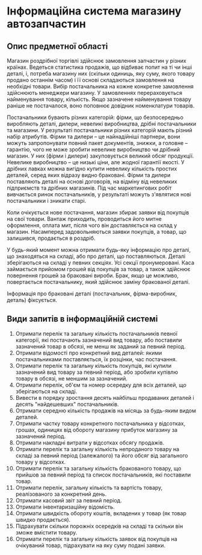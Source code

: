 # Інформаційна система магазину автозапчастин

## Опис предметної області

Магазин роздрібної торгівлі здійснює замовлення запчастин у різних країнах. Ведеться статистика продажів, що відбиває
попит на ті чи інші деталі, і, потреба магазину них (скільки одиниць, яку суму, якого товару продано останнім часом) і
її основі складаються замовлення на необхідні товари. Вибір постачальника на кожне конкретне замовлення здійснюють
менеджери магазину. У замовленнях перераховується найменування товару, кількість. Якщо зазначене найменування товару
раніше не постачалося, воно поповнює довідник номенклатури товарів.

Постачальники бувають різних категорій: фірми, що безпосередньо виробляють деталі, дилери, невеликі виробництва, дрібні
постачальники та магазини. У результаті постачальники різних категорій мають різний набір атрибутів. Фірми та дилери –
це найнадійніші партнери, вони можуть запропонувати повний пакет документів, знижки, а головне – гарантію, чого не може
зробити невелике виробництво чи дрібний магазин. У них (фірми і дилери) закуповується великий обсяг продукції. Невелике
виробництво – це низькі ціни, але жодної гарантії якості. У дрібних лавках можна вигідно купити невелику кількість
простих деталей, серед яких відразу видно браковані. Фірми та дилери поставляють деталі на основі договорів, на відміну
від невеликих підприємств та дрібних магазинів. Під час маркетингових робіт вивчається ринок постачальників, у
результаті можуть з'являтися нові постачальники і зникати старі.

Коли очікується нове постачання, магазин збирає заявки від покупців на свої товари. Вантаж приходить, проводиться його
митне оформлення, оплата мит, після чого він доставляється на склад у магазин. Насамперед задовольняються заявки
покупців, а товар, що залишився, продається в роздріб.

У будь-який момент можна отримати будь-яку інформацію про деталі, що знаходяться на складі, або про деталі, що
поставляються. Деталі зберігаються на складі у певних секціях. Усі секції пронумеровані. Каса займається прийомом грошей
від покупців за товар, а також здійснює повернення грошей за браковані вироби. Брак, якщо це можливо, повертається
постачальнику, який здійснює заміну бракованої деталі.

Інформація про браковані деталі (постачальник, фірма-виробник, деталь) фіксується.

## Види запитів в інформаційній системі

1. Отримати перелік та загальну кількість постачальників певної категорії, які постачають зазначений вид товару, або
   поставили зазначений товар в обсязі, не менш як заданий за певний період.
2. Отримати відомості про конкретний вид деталей: якими постачальниками поставляється, їх розцінки, час постачання.
3. Отримати перелік та загальну кількість покупців, які купили зазначений вид товару за певний період, або зробили
   купівлю товару в обсязі, не меншим за зазначений.
4. Отримати перелік, об'єм та номер осередку для всіх деталей, що зберігаються на складі.
5. Вивести в порядку зростання десять найбільш продаваних деталей і десять "найдешевших" постачальників.
6. Отримати середню кількість продажів на місяць за будь-яким видом деталей.
7. Отримати частку товару конкретного постачальника у відсотках, грошах, одиницях від обороту магазину прибуток магазину
   за зазначений період.
8. Отримати накладні витрати у відсотках обсягу продажів.
9. Отримати перелік та загальну кількість непроданого товару на складі за певний період (залежалого) та його обсяг від
   загального товару у відсотках.
10. Отримати перелік та загальну кількість бракованого товару, що прийшов за певний період та список постачальників, які
    поставили товар.
11. Отримати перелік, загальну кількість та вартість товару, реалізованого за конкретний день.
12. Отримати касовий звіт за певний період.
13. Отримати інвентаризаційну відомість.
14. Отримати швидкість обороту коштів, вкладених у товар (як товар швидко продається).
15. Підрахувати скільки порожніх осередків на складі та скільки він зможе вмістити товару.
16. Отримати перелік та загальну кількість заявок від покупців на очікуваний товар, підрахувати на яку суму подані
    заявки.
